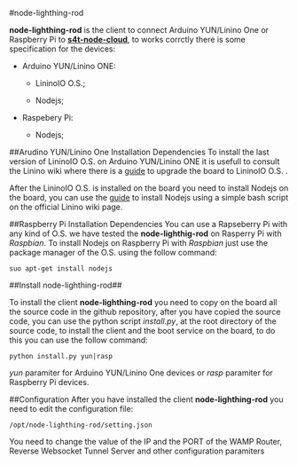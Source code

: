#node-lighthing-rod

**node-lighthing-rod** is the client to connect Arduino YUN/Linino One or Raspberry Pi to [**s4t-node-cloud**](https://github.com/MDSLab/s4t-node-cloud), to works corrctly there is some specification for the devices:

* Arduino YUN/Linino ONE:

	* LininoIO O.S.;

	* Nodejs;

* Raspebery Pi:
	
	* Nodejs;

##Arudino YUN/Linino One Installation Dependencies
To install the last version of LininoIO O.S. on Arduino YUN/Linino ONE it is usefull to consult the Linino wiki where there is a [guide](http://wiki.linino.org/doku.php?id=wiki:upgradetolininoio) to upgrade the board to LininoIO O.S. . 

After the LininoIO O.S. is installed on the board you need to install Nodejs on the board, you can use the [guide](http://wiki.linino.org/doku.php?id=wiki:nodejscript) to install Nodejs using a simple bash script on the official Linino wiki page. 

##Raspberry Pi Installation Dependencies
You can use a Rapseberry Pi with any kind of O.S. we have tested the **node-lighthig-rod** on Rasperry Pi with *Raspbian*. To install Nodejs on Raspberry Pi with *Raspbian* just use the package manager of the O.S. using the follow command:

```
suo apt-get install nodejs
```

##Install node-lighthing-rod##

To install the client **node-lighthing-rod** you need to copy on the board all the source code in the github repository, after you have copied the source code, you can use the python script *install.py*, at the root directory of the source code, to install the client and the boot service on the board, to do this you can use the follow command:

```
python install.py yun|rasp
```

*yun* paramiter for Arduino YUN/Linino One devices or *rasp* paramiter for Raspberry Pi devices.

##Configuration
After you have installed the client **node-lighthing-rod** you need to edit the configuration file:
```
/opt/node-lighthing-rod/setting.json
```
You need to change the value of the IP and the PORT of the WAMP Router, Reverse Websocket Tunnel Server and other configuration paramiters 
